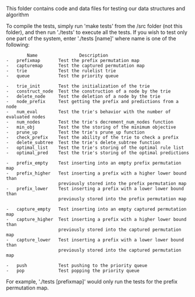This folder contains code and data files for testing our data structures and algorithm

To compile the tests, simply run 'make tests' from the /src folder (not this folder), and then run './tests' to execute all the tests. If you wish to test only one part of the system, enter './tests [name]' where name is one of the following:

            Name                Description
    -   prefixmap       Test the prefix permutation map
    -   capturemap      Test the captured permutation map
    -   trie            Test the rulelist trie
    -   queue           Test the priority queue

    -   trie_init       Test the initialization of the trie
    -   construct_node  Test the construction of a node by the trie
    -   delete_node     Test the deletion of a node by the trie
    -   node_prefix     Test getting the prefix and predictions from a node
    -   num_eval        Test the trie's behavior with the number of evaluated nodes
    -   num_nodes       Test the trie's decrement_num_nodes function
    -   min_obj         Test the the storing of the minimum objective
    -   prune_up        Test the trie's prune_up function
    -   check_prefix    Test the ability of the trie to check a prefix
    -   delete_subtree  Test the trie's delete_subtree function
    -   optimal_list    Test the trie's storing of the optimal rule list
    -   optimal_pred    Test the trie's storing of the optimal predictions

    -   prefix_empty    Test inserting into an empty prefix permutation map
    -   prefix_higher   Test inserting a prefix with a higher lower bound than
                        previously stored into the prefix permutation map
    -   prefix_lower    Test inserting a prefix with a lower lower bound than
                        previously stored into the prefix permutation map

    -   capture_empty   Test inserting into an empty captured permutation map
    -   capture_higher  Test inserting a prefix with a higher lower bound than
                        previously stored into the captured permutation map
    -   capture_lower   Test inserting a prefix with a lower lower bound than
                        previously stored into the captured permutation map

    -   push            Test pushing to the priority queue
    -   pop             Test popping the priority queue

For example, './tests [prefixmap]' would only run the tests for the prefix permutation map.
